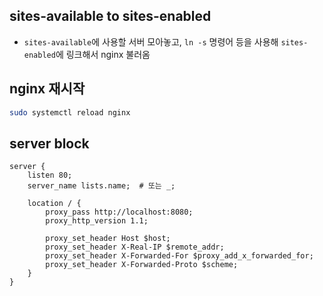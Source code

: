 ## sites-available to sites-enabled

- `sites-available`에 사용할 서버 모아놓고, `ln -s` 명령어 등을 사용해 `sites-enabled`에 링크해서 nginx 불러옴

## nginx 재시작

```bash
sudo systemctl reload nginx
```

## server block

```
server {
    listen 80;
    server_name lists.name;  # 또는 _;

    location / {
        proxy_pass http://localhost:8080;
        proxy_http_version 1.1;

        proxy_set_header Host $host;
        proxy_set_header X-Real-IP $remote_addr;
        proxy_set_header X-Forwarded-For $proxy_add_x_forwarded_for;
        proxy_set_header X-Forwarded-Proto $scheme;
    }
}
```